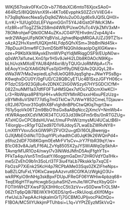 WlKj567oskv0FKxC0r+b77l6dsXCi6mtoT6XjoxSAo0=
464Rz5/8IQQbVsnX9I+i4KTo6EvpphkS0ZZcVVilEG4=
h73qBqNxecNwaSyDq9dZWoIu2uO0Jgd6x9JQI5LQH0I=
lLrrK/+1U/Ug00zLEFVspmGGnT5Y4J4lGstOFlMcK3M=
n1z8R+ofTogZZ5k2S8md4WR/PUxwOfuTc4VjkZMV3xM=
78OMrohjwFQtkl0CM4uZKxJC04P7EHIvdm/2vp4Aj/4=
wdr2WAgoUFpN0KYqBVisLJghwdNpqMRGAJUZJ39TZ1s=
oAzA22HvXsmfUIQXjmf4LFdp5QfvXSm+3hbBnlNd45k=
78pDuuH3mwfIFC3vmD5blfFNQGhiIdeaolpOgXlGKww=
oze+P9KbXlkWAyxkEhmWVPqYIdjMRiqgOSF9/EUpN0w=
q0sWt7aI1utwLXnG1pr1HSv9JeHi2LDb8K0AOcN9lKg=
bLhUvzkMXolEYAU84jhf4xri8/yTQUGrJoRMWpA+t7I=
bEAoyY/nQ/XA6iGN/Fus0jiGHf9yDNEQlAv2QUQyL28=
dWa3W7rMa2wpiedLq7rdUe0Q89Jqq5ghp+JNwYPSsBg=
K6wqhxDCU0Y/0gFUD/C28QBCyETUc4B1SxzJGFYH06c=
PTdzCSSr923Gj8u4v2DNXC2liG0WSzy67HYSGDClCfM=
082ZnuNM11a37dfIF0FTuHMSQex7sfOo7QDcmXlwKCI=
Lr3+RbWqxa8P8YpHH+vA9cf0YMlnRDsxxH6xuPEzUzg=
zBYMh8uVSNIT77d5g7mGTklCw7UWwY852CmeLTDjauw=
cR2Jl67Dnor31Gq6hX8FvIgh8nBPbCtwQKlq7ngrt3w=
761y5qoVk06T2m9BbO1hsGx8aABqNcc2jXmcV+NmWb4=
rKWRAqedXCdVMOR34TCUG3Jd39kGFm5rBs/0nRTGZUg=
ATxHCGvCPC8dsHUVwLf/muFPnlW/zmysMU4UCaLtB6I=
T4Iorglp+cR1grTQZed97D1V6JdoyS7LwaEbZWRvNY8=
LmXtfIYVsvu5ckGIW9P/ZFVOI2u+gtDi16OLjBwenjg=
GJXjMbEOdiNcTD3upYlPLvhadthCd0JqK9k26WQnPd4=
z6foz2dDF70i8KGqm0EeMrFV1sCv+JrY7FtbR39qY/w=
B1cO83v8AJafLFf6ALZvYq8505X2yJYSWiAWqOp5khA=
TAvrqrM1JR1Oz4/nwyI7v3iNiWdJNfnD5AvjFfghYTs=
PFkTa4quVsn5TmSsatY/l6oggmGaDm72HR0VdYDa1Hk=
me5/ZvEhO9b1n3SoLrl3TF3iu4YaLb7Rkskk1p7xqCE=
FbOzsP7XiEnk25KcH4p7RCPbAMe03Sqs0ZKZlFheNps=
baBZLQfuFxLY0KlxCawpAAzvrut8CGfKA/zWgkjjO3U=
wkRPKyiO9nNHg3skBpxFDUpJFReGF06YWHiw4pbzq68=
TeqEl6gHTFayHcwgbScjuhaSHZvmJIe/WCPezXbyQGI=
FOTIHWHZFXwsP3jX3HHIccC5ti3zVv+vS0DwwTrOL5M=
06ZtTq6pQ8i7BEiWX1HOEDS/qr6+cRkUioqLdXIf0Mg=
rfwUsLb7wpAAcHqkalmGrTj7GCBMOJPIjvocPikDtQo=
F1BOA/MC5IlYUkkjmPTUhbsi+L1q+VYPtZEyzM5kVxQ=
